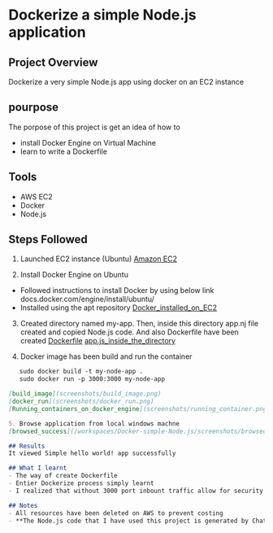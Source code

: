 # Dockerize a simple Node.js application 

## Project Overview
Dockerize a very simple Node.js app using docker on an EC2 instance

## pourpose
The porpose of this project is get an idea of how to 
- install Docker Engine on Virtual Machine 
- learn to write a Dockerfile

## Tools
- AWS EC2
- Docker
- Node.js

## Steps Followed
1. Launched EC2 instance (Ubuntu)
[Amazon EC2](screenshots/Launched_EC2.png)

2. Install Docker Engine on Ubuntu
- Followed instructions to install Docker by using below link  
docs.docker.com/engine/install/ubuntu/
- Installed using the apt repository
[Docker_installed_on_EC2](screenshots/docker_installed.png)

3. Created directory named my-app. Then, inside this directory app.nj file created and copied Node.js code. And also Dockerfile have been created
[Dockerfile](screenshots/Dockerfile.png)
[app.js_inside_the_directory](screenshots/app.js_inside_directory.png)

4. Docker image has been build and run the container
```markdown
   sudo docker build -t my-node-app .
   sudo docker run -p 3000:3000 my-node-app

[build_image](screenshots/build_image.png)
[docker_run](screenshots/docker_run.png)
[Running_containers_on_docker_engine](screenshots/running_container.png)

5. Browse application from local windows machne
[browsed_success](/workspaces/Docker-simple-Node.js/screenshots/browsed_success.png)

## Results
It viewed Simple hello world! app successfully

## What I learnt
- The way of create Dockerfile
- Entier Dockerize process simply learnt
- I realized that without 3000 port inbount traffic allow for security group of EC2, It cant be browsed successfully

## Notes
- All resources have been deleted on AWS to prevent costing
- **The Node.js code that I have used this project is generated by ChatGPT**

